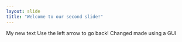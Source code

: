 ```yaml
---
layout: slide
title: "Welcome to our second slide!"
---
```

My new text
Use the left arrow to go back!
Changed made using a GUI